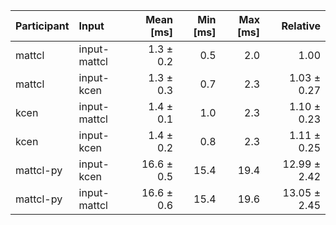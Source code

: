 | Participant | Input | Mean [ms] | Min [ms] | Max [ms] | Relative |
|:---|:---|---:|---:|---:|---:|
| mattcl | input-mattcl | 1.3 ± 0.2 | 0.5 | 2.0 | 1.00 |
| mattcl | input-kcen | 1.3 ± 0.3 | 0.7 | 2.3 | 1.03 ± 0.27 |
| kcen | input-mattcl | 1.4 ± 0.1 | 1.0 | 2.3 | 1.10 ± 0.23 |
| kcen | input-kcen | 1.4 ± 0.2 | 0.8 | 2.3 | 1.11 ± 0.25 |
| mattcl-py | input-kcen | 16.6 ± 0.5 | 15.4 | 19.4 | 12.99 ± 2.42 |
| mattcl-py | input-mattcl | 16.6 ± 0.6 | 15.4 | 19.6 | 13.05 ± 2.45 |
